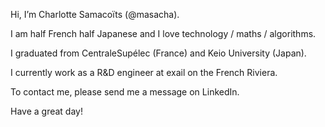 Hi, I’m Charlotte Samacoïts (@masacha).

I am half French half Japanese and I love technology / maths / algorithms.

I graduated from CentraleSupélec (France) and Keio University (Japan). 

I currently work as a R&D engineer at exail on the French Riviera.

To contact me, please send me a message on LinkedIn. 

Have a great day!

